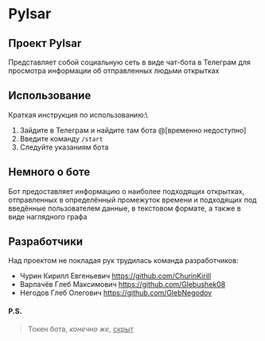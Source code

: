 # Pylsar

## Проект Pylsar ##
Представляет собой социальную сеть в виде чат-бота в Телеграм для просмотра информации об отправленных людьми открытках

## Использование ##
Краткая инструкция по использованию:\
1. Зайдите в Телеграм и найдите там бота @[временно недоступно]
2. Введите команду `/start`
3. Следуйте указаниям бота

## Немного о боте ##
Бот предоставляет информацию о наиболее подходящих открытках, отправленных в определённый промежуток времени и подходящих под введённые пользователем данные, в текстовом формате, а также в виде наглядного графа

## Разработчики ##
Над проектом не покладая рук трудилась команда разработчиков:
* Чурин Кирилл Евгеньевич https://github.com/ChurinKirill
* Варлачёв Глеб Максимович https://github.com/Glebushek08
* Негодов Глеб Олегович https://github.com/GlebNegodov

#### P.S. ####
> Токен бота, *конечно же*, <u>скрыт</u>
